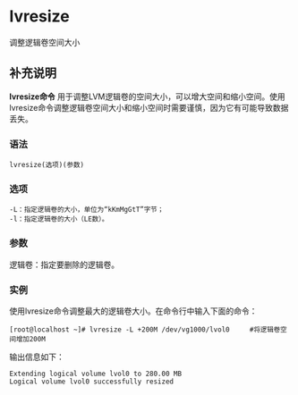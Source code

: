 lvresize
===

调整逻辑卷空间大小

## 补充说明

**lvresize命令** 用于调整LVM逻辑卷的空间大小，可以增大空间和缩小空间。使用lvresize命令调整逻辑卷空间大小和缩小空间时需要谨慎，因为它有可能导致数据丢失。

###  语法

```
lvresize(选项)(参数)
```

###  选项

```
-L：指定逻辑卷的大小，单位为“kKmMgGtT”字节；
-l：指定逻辑卷的大小（LE数）。
```

###  参数

逻辑卷：指定要删除的逻辑卷。

###  实例

使用lvresize命令调整最大的逻辑卷大小。在命令行中输入下面的命令：

```
[root@localhost ~]# lvresize -L +200M /dev/vg1000/lvol0     #将逻辑卷空间增加200M
```

输出信息如下：

```
Extending logical volume lvol0 to 280.00 MB
Logical volume lvol0 successfully resized
```


<!-- Linux命令行搜索引擎：https://jaywcjlove.github.io/linux-command/ -->